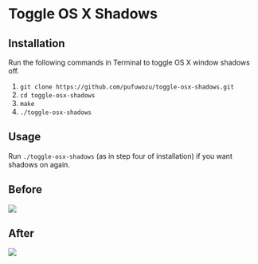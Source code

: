 # Toggle OS X Shadows

## Installation
Run the following commands in Terminal to toggle OS X window shadows off.

1. `git clone https://github.com/pufuwozu/toggle-osx-shadows.git`
2. `cd toggle-osx-shadows`
3. `make`
4. `./toggle-osx-shadows`

## Usage
Run `./toggle-osx-shadows` (as in step four of installation) if you want shadows on again.

## Before

![](http://brianmckenna.org/files/toggle-osx-shadows-before.png)

## After

![](http://brianmckenna.org/files/toggle-osx-shadows-after.png)

